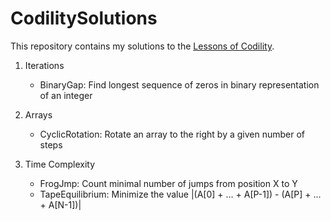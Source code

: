 # CodilitySolutions
This repository contains my solutions to the [Lessons of Codility](https://app.codility.com/programmers/lessons/).

1. Iterations
   - BinaryGap: Find longest sequence of zeros in binary representation of an integer
   
2. Arrays
   - CyclicRotation: Rotate an array to the right by a given number of steps

3. Time Complexity
   - FrogJmp: Count minimal number of jumps from position X to Y
   - TapeEquilibrium: Minimize the value |(A[0] + ... + A[P-1]) - (A[P] + ... + A[N-1])|
